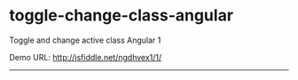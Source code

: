 # toggle-change-class-angular
Toggle and change active class Angular 1

Demo URL: http://jsfiddle.net/ngdhvex1/1/


*****************************